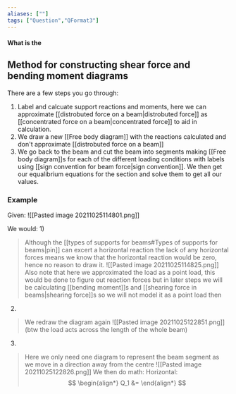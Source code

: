 ```yaml
---
aliases: [""]
tags: ["Question","QFormat3"]
---
```


#### What is the
## Method for constructing shear force and bending moment diagrams
There are a few steps you go through:
1) Label and calcuate support reactions and moments, here we can approximate [[distrobuted force on a beam|distrobuted force]] as [[concentrated force on a beam|concentrated force]] to aid in calculation.
2) We draw a new [[Free body diagram]] with the reactions calculated and don't approximate [[distrobuted force on a beam]]
3) We go back to the beam and cut the beam into segments making [[Free body diagram]]s for each of the different loading conditions with labels using [[sign convention for beam force|sign convention]].
We then get our equalibrium equations for the section and solve them to get all our values.


### Example
Given:
![[Pasted image 20211025114801.png]]

We would:
1)
> Although the [[types of supports for beams#Types of supports for beams|pin]] can excert a horizontal reaction the lack of any horizontal forces means we know that the horizontal reaction would be zero, hence no reason to draw it.
> ![[Pasted image 20211025114825.png]]
> Also note that here we approximated the load as a point load, this would be done to figure out reaction forces but in later steps we will be calculating [[bending moment]]s and [[shearing force in beams|shearing force]]s so we will not model it as a point load then

2)
> We redraw the diagram again
> ![[Pasted image 20211025122851.png]]
> (btw the load acts across the length of the whole beam)

3)
> Here we only need one diagram to represent the beam segment as we move in a direction away from the centre
> ![[Pasted image 20211025122826.png]]
> We then do math:
> Horizontal:
> $$ \begin{align*}
Q_1 &= 
\end{align*} $$